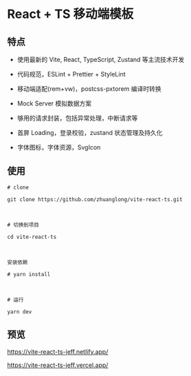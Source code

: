 # React + TS 移动端模板


## 特点

- 使用最新的 Vite, React, TypeScript, Zustand 等主流技术开发

- 代码规范，ESLint + Prettier + StyleLint

- 移动端适配(rem+vw)，postcss-pxtorem 编译时转换

- Mock Server 模拟数据方案

- 够用的请求封装，包括异常处理，中断请求等

- 首屏 Loading，登录校验，zustand 状态管理及持久化

- 字体图标，字体资源，SvgIcon

## 使用

```
# clone

git clone https://github.com/zhuanglong/vite-react-ts.git



# 切换到项目

cd vite-react-ts



安装依赖

# yarn install



# 运行

yarn dev
```

## 预览

https://vite-react-ts-jeff.netlify.app/

https://vite-react-ts-jeff.vercel.app/